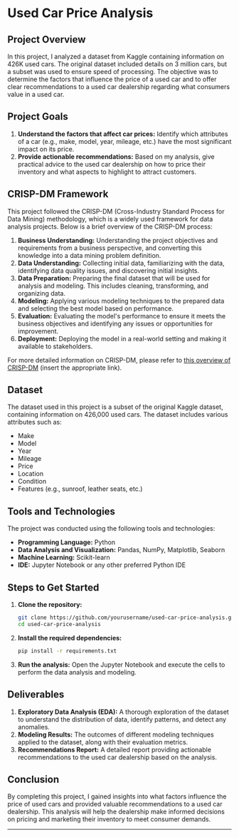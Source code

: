 # Used Car Price Analysis

## Project Overview

In this project, I analyzed a dataset from Kaggle containing information on 426K used cars. The original dataset included details on 3 million cars, but a subset was used to ensure speed of processing. The objective was to determine the factors that influence the price of a used car and to offer clear recommendations to a used car dealership regarding what consumers value in a used car.

## Project Goals

1. **Understand the factors that affect car prices:** Identify which attributes of a car (e.g., make, model, year, mileage, etc.) have the most significant impact on its price.
2. **Provide actionable recommendations:** Based on my analysis, give practical advice to the used car dealership on how to price their inventory and what aspects to highlight to attract customers.

## CRISP-DM Framework

This project followed the CRISP-DM (Cross-Industry Standard Process for Data Mining) methodology, which is a widely used framework for data analysis projects. Below is a brief overview of the CRISP-DM process:

1. **Business Understanding:** Understanding the project objectives and requirements from a business perspective, and converting this knowledge into a data mining problem definition.
2. **Data Understanding:** Collecting initial data, familiarizing with the data, identifying data quality issues, and discovering initial insights.
3. **Data Preparation:** Preparing the final dataset that will be used for analysis and modeling. This includes cleaning, transforming, and organizing data.
4. **Modeling:** Applying various modeling techniques to the prepared data and selecting the best model based on performance.
5. **Evaluation:** Evaluating the model's performance to ensure it meets the business objectives and identifying any issues or opportunities for improvement.
6. **Deployment:** Deploying the model in a real-world setting and making it available to stakeholders.

For more detailed information on CRISP-DM, please refer to [this overview of CRISP-DM](https://www.datascience-pm.com/crisp-dm-2/) (insert the appropriate link).

## Dataset

The dataset used in this project is a subset of the original Kaggle dataset, containing information on 426,000 used cars. The dataset includes various attributes such as:

- Make
- Model
- Year
- Mileage
- Price
- Location
- Condition
- Features (e.g., sunroof, leather seats, etc.)

## Tools and Technologies

The project was conducted using the following tools and technologies:

- **Programming Language:** Python
- **Data Analysis and Visualization:** Pandas, NumPy, Matplotlib, Seaborn
- **Machine Learning:** Scikit-learn
- **IDE:** Jupyter Notebook or any other preferred Python IDE

## Steps to Get Started

1. **Clone the repository:**
    ```bash
    git clone https://github.com/yourusername/used-car-price-analysis.git
    cd used-car-price-analysis
    ```

2. **Install the required dependencies:**
    ```bash
    pip install -r requirements.txt
    ```

3. **Run the analysis:**
    Open the Jupyter Notebook and execute the cells to perform the data analysis and modeling.

## Deliverables

1. **Exploratory Data Analysis (EDA):** A thorough exploration of the dataset to understand the distribution of data, identify patterns, and detect any anomalies.
2. **Modeling Results:** The outcomes of different modeling techniques applied to the dataset, along with their evaluation metrics.
3. **Recommendations Report:** A detailed report providing actionable recommendations to the used car dealership based on the analysis.

## Conclusion

By completing this project, I gained insights into what factors influence the price of used cars and provided valuable recommendations to a used car dealership. This analysis will help the dealership make informed decisions on pricing and marketing their inventory to meet consumer demands.

---